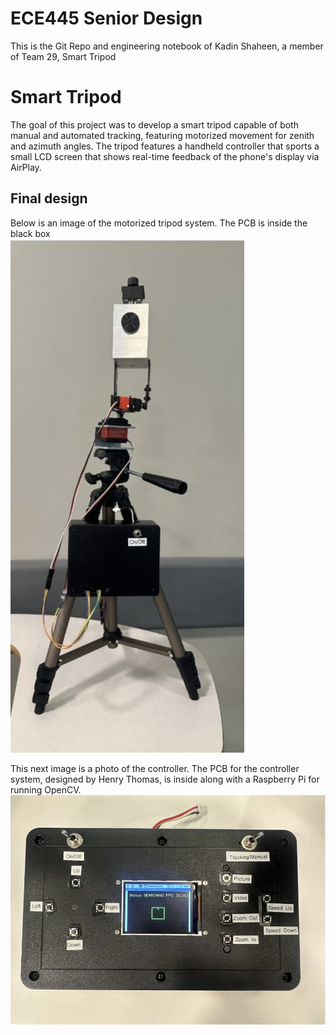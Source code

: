 # ECE445 Senior Design
This is the Git Repo and engineering notebook of Kadin Shaheen, a member of Team 29, Smart Tripod

# Smart Tripod

The goal of this project was to develop a smart tripod capable of both manual and automated tracking, featuring motorized movement for zenith and azimuth angles. The tripod features a handheld controller that sports a small LCD screen that shows real-time feedback of the phone's display via AirPlay.

## Final design
Below is an image of the motorized tripod system. The PCB is inside the black box  
  ![Image](images/motorized_tripod.jpg)

This next image is a photo of the controller. The PCB for the controller system, designed by Henry Thomas, is inside along with a Raspberry Pi for running OpenCV.
  ![Image](images/controller.jpg)


